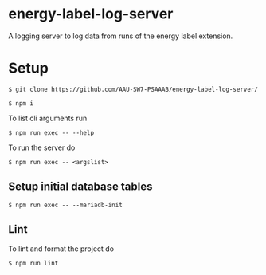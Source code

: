 # energy-label-log-server

A logging server to log data from runs of the energy label extension.

# Setup

```
$ git clone https://github.com/AAU-SW7-PSAAAB/energy-label-log-server/
```

```
$ npm i
```

To list cli arguments run

```
$ npm run exec -- --help
```

To run the server do

```
$ npm run exec -- <argslist>
```

## Setup initial database tables

```
$ npm run exec -- --mariadb-init
```

## Lint

To lint and format the project do

```
$ npm run lint
```
